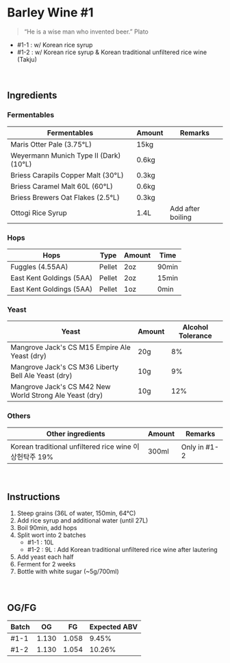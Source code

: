 Barley Wine #1
=============
> “He is a wise man who invented beer.”  Plato

* #1-1 : w/ Korean rice syrup
* #1-2 : w/ Korean rice syrup & Korean traditional unfiltered rice wine (Takju)

　

## Ingredients

### Fermentables
| Fermentables | Amount | Remarks |
| ------ | ------ | ------ |
| Maris Otter Pale (3.75°L) | 15kg | |
| Weyermann Munich Type II (Dark) (10°L) | 0.6kg | |
| Briess Carapils Copper Malt (30°L) | 0.3kg | |
| Briess Caramel Malt 60L (60°L) | 0.6kg | |
| Briess Brewers Oat Flakes (2.5°L) | 0.3kg | |
| Ottogi Rice Syrup | 1.4L | Add after boiling |

### Hops
| Hops | Type | Amount | Time |
| ------ | ------ | ------ | ------ |
| Fuggles (4.55AA) | Pellet | 2oz | 90min |
| East Kent Goldings (5AA) | Pellet | 2oz | 15min |
| East Kent Goldings (5AA) | Pellet | 1oz | 0min |

### Yeast
| Yeast | Amount | Alcohol Tolerance |
| ------ | ------ | ------ |
| Mangrove Jack's CS M15 Empire Ale Yeast (dry) | 20g | 8% |
| Mangrove Jack's CS M36 Liberty Bell Ale Yeast (dry) | 10g | 9% |
| Mangrove Jack's CS M42 New World Strong Ale Yeast (dry) | 10g | 12% |

### Others
| Other ingredients | Amount | Remarks |
| ------ | ------ | ------ |
| Korean traditional unfiltered rice wine 이상헌탁주 19% | 300ml | Only in #1-2 |

　

## Instructions

1. Steep grains (36L of water, 150min, 64°C)
2. Add rice syrup and additional water (until 27L)
3. Boil 90min, add hops
4. Split wort into 2 batches
    * #1-1 : 10L
    * #1-2 : 9L : Add Korean traditional unfiltered rice wine after lautering
5. Add yeast each half
6. Ferment for 2 weeks
7. Bottle with white sugar (~5g/700ml)

　

## OG/FG
| Batch | OG | FG | Expected ABV |
| ------ | ------ | ------ | ------ |
| #1-1 | 1.130 | 1.058 | 9.45% |
| #1-2 | 1.130 | 1.054 | 10.26% |

　
